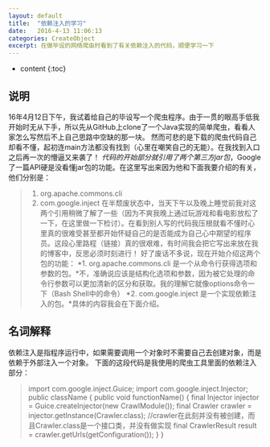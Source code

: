 ```yaml
---
layout: default
title:  "依赖注入的学习"
date:   2016-4-13 11:06:13
categories: CreateObject
excerpt: 在做毕设的网络爬虫时看到了有关依赖注入的代码，顺便学习一下
---
```


* content
{:toc}

## 说明
16年4月12日下午，我试着给自己的毕设写一个爬虫程序。由于一贯的眼高手低我开始时无从下手，所以先从GitHub上clone了一个Java实现的简单爬虫，看看人家怎么写然后不上自己思路中空缺的那一块。
然而可悲的是下载的爬虫代码自己却看不懂，起初连main方法都没有找到（心里在嘲笑自己的无能）。在我找到入口之后再一次的懵逼又来袭了！
*代码的开始部分就引用了两个第三方jar包*，Google了一篇API硬是没看懂jar包的功能。在这里写出来因为他和下面我要介绍的有关，他们分别是：
>1. org.apache.commons.cli
>2. com.google.inject
在半颓废状态中，当天下午以及晚上睡觉前我对这两个引用稍微了解了一些（因为不爽我晚上通过玩游戏和看电影放松了一下，在这里做一下检讨）。在看到别人写的代码我压根就看不懂时心里真的很难受甚至都开始怀疑自己的是否能成为自己心中期望的程序员。这段心里路程（链接）真的很艰难，有时间我会把它写出来放在我的博客中，反思必须时刻进行！
好了废话不多说，现在开始介绍这两个包的功能：
*1. org.apache.commons.cli 是一个从命令行获得选项和参数的包。*不，准确说应该是结构化选项和参数，因为被它处理的命令行参数可以更加清新的区分和获取。我的理解它就像options命令一下（Bash Shell中的命令）
*2. com.google.inject 是一个实现依赖注入的包。*具体的内容我会在下面介绍。

## 名词解释
依赖注入是指程序运行中，如果需要调用一个对象时不需要自己去创建对象，而是依赖于外部注入一个对象。
下面的这段代码是我使用的爬虫工具里面的依赖注入部分：
>import com.google.inject.Guice;
>import com.google.inject.Injector;
>public className
>{
>	public void functionName()
>	{
>		final Injector injector = Guice.createInjector(new CrawlModule());
>		final Crawler crawler = injector.getInstance(Crawler.class);
>		//crawler在此刻并没有被创建，而且Crawler.class是一个接口类，并没有做实现
>		final CrawlerResult result = crawler.getUrls(getConfiguration());
>	}
>}
